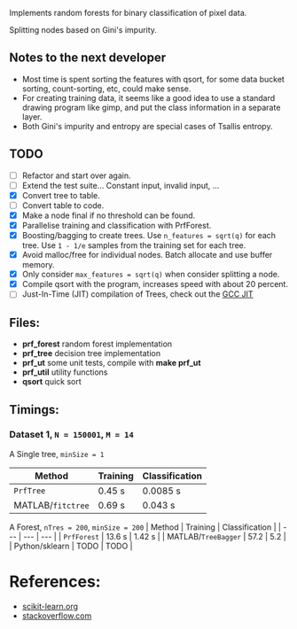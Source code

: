 Implements random forests for binary classification of pixel data.

Splitting nodes based on Gini's impurity.

## Notes to the next developer
 - Most time is spent sorting the features with qsort, for some data
   bucket sorting, count-sorting, etc, could make sense.
 - For creating training data, it seems like a good idea to use
   a standard drawing program like gimp, and put the class information in
   a separate layer.
 - Both Gini's impurity and entropy are special cases of Tsallis entropy.

## TODO
  - [ ] Refactor and start over again.
  - [ ] Extend the test suite... Constant input, invalid input, ...
 - [x] Convert tree to table.
 - [ ] Convert table to code.
 - [x] Make a node final if no threshold can be found.
 - [x] Parallelise training and classification with PrfForest.
 - [x] Boosting/bagging to create trees. Use `n_features = sqrt(q)`
        for each tree. Use `1 - 1/e` samples from the training set
        for each tree.
 - [x] Avoid malloc/free for individual nodes. Batch allocate and use buffer memory.
 - [x] Only consider `max_features = sqrt(q)` when consider splitting a node.
 - [x] Compile qsort with the program, increases speed with about 20 percent.
 - [ ] Just-In-Time (JIT) compilation of Trees, check out the [GCC JIT](https://gcc.gnu.org/onlinedocs/jit/intro/tutorial01.html)

## Files:
 - **prf_forest** random forest implementation
 - **prf_tree** decision tree implementation
 - **prf_ut** some unit tests, compile with **make prf_ut**
 - **prf_util** utility functions
 - **qsort** quick sort

## Timings:

### Dataset 1, `N = 150001`, `M = 14`
A Single tree, `minSize = 1`

| Method | Training | Classification |
| --- | --- | --- |
| `PrfTree` | 0.45 s | 0.0085 s |
| MATLAB/`fitctree` | 0.69 s | 0.043 s |

A Forest, `nTres = 200`, `minSize = 200`
| Method | Training | Classification |
| --- | --- | --- |
| `PrfForest` | 13.6 s | 1.42 s |
| MATLAB/`TreeBagger` | 57.2 | 5.2 |
| Python/sklearn | TODO | TODO |


# References:
 - [scikit-learn.org](https://scikit-learn.org/stable/modules/ensemble.html#random-forest-parameters)
 - [stackoverflow.com](https://stackoverflow.com/questions/40847745/subsample-size-in-scikit-learn-randomforestclassifier)
